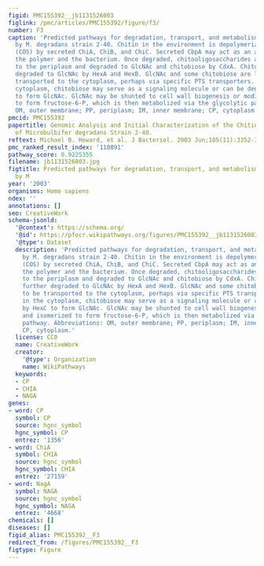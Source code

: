 ```yaml
---
figid: PMC155392__jb1131526003
figlink: /pmc/articles/PMC155392/figure/f3/
number: F3
caption: 'Predicted pathways for degradation, transport, and metabolism of chitin
  by M. degradans strain 2-40. Chitin in the environment is depolymerized to chitooligosaccharides
  (COS) by secreted ChiA, ChiB, and ChiC. Secreted CbpA may act as an anchor between
  the polymer and the bacterium. Once degraded, chitooligosaccharides are transported
  to the periplasm and degraded to GlcNAc and chitobiose by CdxA. Chitobiose is further
  degraded to GlcNAc by HexA and HexB. GlcNAc and some chitobiose are likely to be
  transported to the cytoplasm, perhaps via specific PTS transporters. Once in the
  cytoplasm, chitobiose may serve as a signaling molecule or can be degraded by HexC
  to form GlcNAc. GlcNAc may be shunted to cell wall biogenesis or modified and isomerized
  to form fructose-6-P, which is then metabolized via the glycolytic pathway. Abbreviations:
  OM, outer membrane; PP, periplasm; IM, inner membrane; CP, cytoplasm.'
pmcid: PMC155392
papertitle: Genomic Analysis and Initial Characterization of the Chitinolytic System
  of Microbulbifer degradans Strain 2-40.
reftext: Michael B. Howard, et al. J Bacteriol. 2003 Jun;185(11):3352-3360.
pmc_ranked_result_index: '110891'
pathway_score: 0.9225355
filename: jb1131526003.jpg
figtitle: Predicted pathways for degradation, transport, and metabolism of chitin
  by M
year: '2003'
organisms: Homo sapiens
ndex: ''
annotations: []
seo: CreativeWork
schema-jsonld:
  '@context': https://schema.org/
  '@id': https://pfocr.wikipathways.org/figures/PMC155392__jb1131526003.html
  '@type': Dataset
  description: 'Predicted pathways for degradation, transport, and metabolism of chitin
    by M. degradans strain 2-40. Chitin in the environment is depolymerized to chitooligosaccharides
    (COS) by secreted ChiA, ChiB, and ChiC. Secreted CbpA may act as an anchor between
    the polymer and the bacterium. Once degraded, chitooligosaccharides are transported
    to the periplasm and degraded to GlcNAc and chitobiose by CdxA. Chitobiose is
    further degraded to GlcNAc by HexA and HexB. GlcNAc and some chitobiose are likely
    to be transported to the cytoplasm, perhaps via specific PTS transporters. Once
    in the cytoplasm, chitobiose may serve as a signaling molecule or can be degraded
    by HexC to form GlcNAc. GlcNAc may be shunted to cell wall biogenesis or modified
    and isomerized to form fructose-6-P, which is then metabolized via the glycolytic
    pathway. Abbreviations: OM, outer membrane; PP, periplasm; IM, inner membrane;
    CP, cytoplasm.'
  license: CC0
  name: CreativeWork
  creator:
    '@type': Organization
    name: WikiPathways
  keywords:
  - CP
  - CHIA
  - NAGA
genes:
- word: CP
  symbol: CP
  source: hgnc_symbol
  hgnc_symbol: CP
  entrez: '1356'
- word: ChiA
  symbol: CHIA
  source: hgnc_symbol
  hgnc_symbol: CHIA
  entrez: '27159'
- word: NagA
  symbol: NAGA
  source: hgnc_symbol
  hgnc_symbol: NAGA
  entrez: '4668'
chemicals: []
diseases: []
figid_alias: PMC155392__F3
redirect_from: /figures/PMC155392__F3
figtype: Figure
---
```

